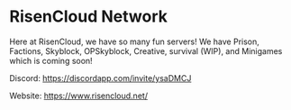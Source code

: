 # RisenCloud Network

Here at RisenCloud, we have so many fun servers! We have Prison, Factions, Skyblock, OPSkyblock, Creative, survival (WIP), and Minigames which is coming soon!


Discord: https://discordapp.com/invite/ysaDMCJ

Website: https://www.risencloud.net/
